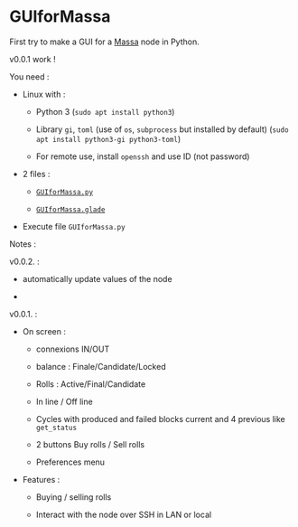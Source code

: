 # GUIforMassa

First try to make a GUI for a [Massa](massa.net) node in Python.

v0.0.1 work !

You need :

- Linux with :
  
  - Python 3 (`sudo apt install python3`)
  
  - Library `gi`, `toml` (use of `os`, `subprocess` but installed by default)
    (` sudo apt install python3-gi python3-toml `)
  
  - For remote use, install `openssh` and use ID (not password)

- 2 files :
  
  - [`GUIforMassa.py`](./GUIforMassa.py)
  
  - [`GUIforMassa.glade`](./GUIforMassa.glade)

- Execute file `GUIforMassa.py`

Notes :

v0.0.2. :

- automatically update values of the node

- 

v0.0.1. :

- On screen :
  
  - connexions IN/OUT
  
  - balance : Finale/Candidate/Locked
  
  - Rolls : Active/Final/Candidate
  
  - In line / Off line
  
  - Cycles with produced and failed blocks current and 4 previous like `get_status`
  
  - 2 buttons Buy rolls / Sell rolls
  
  - Preferences menu

- Features :
  
  - Buying / selling rolls
  
  - Interact with the node over SSH in LAN or local
